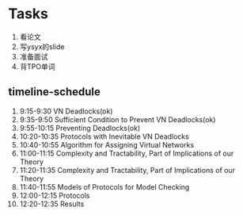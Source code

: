 # Tasks
1. 看论文
2. 写ysyx的slide
3. 准备面试
4. 背TPO单词

## timeline-schedule
1. 9:15-9:30 VN Deadlocks(ok)
2. 9:35-9:50 Sufficient Condition to Prevent VN Deadlocks(ok)
3. 9:55-10:15 Preventing Deadlocks(ok)
4. 10:20-10:35 Protocols with Inevitable VN Deadlocks
5. 10:40-10:55 Algorithm for Assigning Virtual Networks
6. 11:00-11:15 Complexity and Tractability, Part of Implications of our Theory
7. 11:20-11:35 Complexity and Tractability, Part of Implications of our Theory
8. 11:40-11:55 Models of Protocols for Model Checking
9. 12:00-12:15 Protocols
10. 12:20-12:35 Results
